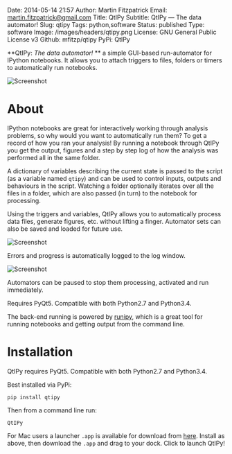 Date: 2014-05-14 21:57
Author: Martin Fitzpatrick
Email: martin.fitzpatrick@gmail.com
Title: QtIPy
Subtitle: QtIPy — The data automator!
Slug: qtipy
Tags: python,software
Status: published
Type: software
Image: /images/headers/qtipy.png
License: GNU General Public License v3
Github: mfitzp/qtipy
PyPi: QtIPy


**QtIPy: *The data automator!* ** a simple GUI-based run-automator for IPython notebooks. It allows you to attach triggers to files, 
folders or timers to automatically run notebooks. 

<!-- PELICAN_END_SUMMARY -->

![Screenshot](/images/software/qtipy/QtIPy-screenshot.png)

# About

IPython notebooks are great for interactively working through analysis problems, so why would you want to automatically run them? To get a record of how you ran your analysis! By running a notebook through QtIPy you get the output, figures and a step by step log of how the analysis was performed all in the same folder.

A dictionary of variables describing the current state is passed to the script (as a variable named `qtipy`) and can be used to control inputs, outputs and behaviours in the script. Watching a folder optionally iterates over all the files in a folder, which are also passed (in turn) to the notebook for processing. 

Using the triggers and variables, QtIPy allows you to automatically process data files, generate figures, etc. without lifting a finger. Automator sets can also be saved and loaded for future use.

![Screenshot](/images/software/qtipy/QtIPy-log.png)

Errors and progress is automatically logged to the log window.

![Screenshot](/images/software/qtipy/QtIPy-pause.png)

Automators can be paused to stop them processing, activated and run immediately.

Requires PyQt5. Compatible with both Python2.7 and Python3.4.

The back-end running is powered by [runipy](https://github.com/paulgb/runipy/), which is a great tool for running notebooks and getting output from the command line.

# Installation

QtIPy requires PyQt5. Compatible with both Python2.7 and Python3.4.

Best installed via PyPi:

    pip install qtipy
    
Then from a command line run:

    QtIPy
    
For Mac users a launcher `.app` is available for download from [here](http://download.martinfitzpatrick.name/QtIPy.app.zip). Install
as above, then download the `.app` and drag to your dock. Click to launch QtIPy!
